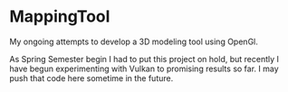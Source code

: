 # MappingTool

My ongoing attempts to develop a 3D modeling tool using OpenGl.

As Spring Semester begin I had to put this project on hold, but recently I have begun experimenting with Vulkan to promising results so far. I may push that code here sometime in the future.
